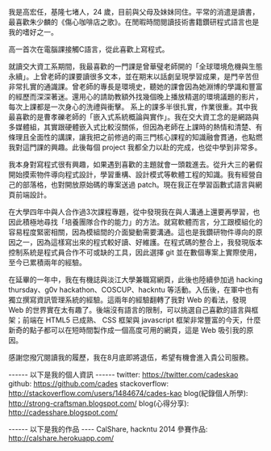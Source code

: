 我是高宏任，基隆七堵人，24  歲，目前與父母及妹妹同住。平常的消遣是讀書，最喜歡朱少麟的《傷心咖啡店之歌》。在閒暇時間閱讀技術書籍鑽研程式語言也是我的嗜好之一。

高一首次在電腦課接觸C語言，從此喜歡上寫程式。

就讀交大資工系期間，我最喜歡的一門課是曾華璧老師開的「全球環境危機與生態永續」。上曾老師的課要讀很多文本，並在期末以話劇呈現學習成果，是門辛苦但非常扎實的通識課。曾老師的專長是環境史，聽她的課會因為她淵博的學識和豐富的經歷而深深著迷。還用心的請助教額外找幾個晚上播放精選的環境議題的影片，每次上課都是一次身心的洗禮與衝擊。
系上的課多半很扎實，作業很重。其中我最喜歡的是曹孝礫老師的「嵌入式系統概論與實作」。我在交大資工念的是網路與多媒體組，其實跟硬體嵌入式比較沒關係，但因為老師在上課時的熱情和清楚、有條理且全面性的講課，讓我把之前修過的兩三門核心課程的知識融會貫通，也點燃我對這門課的興趣。此後每個  project  我都全力以赴的完成，也從中學到非常多。

我本身對寫程式很有興趣，如果遇到喜歡的主題就會一頭栽進去。從升大三的暑假開始摸索物件導向程式設計，學習重構、設計模式等軟體工程的知識。我有經營自己的部落格，也對開放原始碼的專案送過  patch。現在我正在學習函數式語言與網頁前端設計。

在大學四年中與人合作過3次課程專題，從中發現我在與人溝通上還要再學習，也因此積極地尋找「培養團隊合作的能力」的方法。就寫軟體而言，分工跟模組化的容易程度緊密相關，因為模組間的介面變動需要溝通。這也是我鑽研物件導向的原因之一，因為這樣寫出來的程式較好讀、好維護。在程式碼的整合上，我發現版本控制系統是程式員合作不可或缺的工具，因此選擇  git  並在數個專案上實際使用，至今已累積兩年的經驗。

在延畢的一年中，我在有機誌與淡江大學兼職寫網頁，此後也陸續參加過  hacking  thursday、g0v  hackathon、COSCUP、hackntu  等活動。入伍後，在軍中也有獨立撰寫資訊管理系統的經驗。這兩年的經驗翻轉了我對  Web  的看法，發現  Web  的世界實在太有趣了。後端沒有語言的限制，可以挑選自己喜歡的語言與框架；前端在  HTML5  已成熟、  CSS  框架與  javascript  框架非常豐富的今天，什麼新奇的點子都可以在短時間製作成一個高度可用的網頁，這是  Web  吸引我的原因。

感謝您撥冗閱讀我的履歷，我在8月底即將退伍，希望有機會進入貴公司服務。

------  以下是我的個人資訊  ------
twitter:  https://twitter.com/cadeskao
github:  https://github.com/cades
stackoverflow:  http://stackoverflow.com/users/1484674/cades-kao
blog(紀錄個人所學):  http://strong-craftsman.blogspot.com/
blog(心得分享):  http://cadesshare.blogspot.com/

------  以下是我的作品  ----
CalShare,  hackntu  2014  參賽作品:  http://calshare.herokuapp.com/

